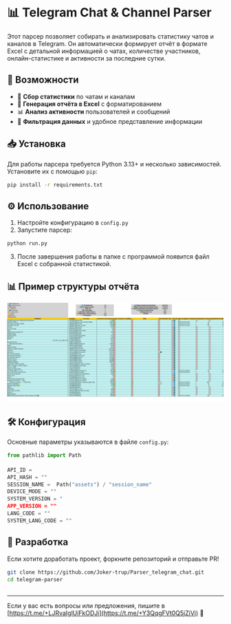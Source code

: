 # 📊 Telegram Chat & Channel Parser

Этот парсер позволяет собирать и анализировать статистику чатов и каналов в Telegram. Он автоматически формирует отчёт в формате Excel с детальной информацией о чатах, количестве участников, онлайн-статистике и активности за последние сутки.

## 🚀 Возможности

- 📌 **Сбор статистики** по чатам и каналам
- 📝 **Генерация отчёта в Excel** с форматированием
- 📊 **Анализ активности** пользователей и сообщений
- 🔎 **Фильтрация данных** и удобное представление информации

## 📥 Установка

Для работы парсера требуется Python 3.13+ и несколько зависимостей. Установите их с помощью `pip`:

```bash
pip install -r requirements.txt
```

## ⚙️ Использование

1. Настройте конфигурацию в `config.py`&#x20;
2. Запустите парсер:

```bash
python run.py
```

3. После завершения работы в папке с программой появится файл Excel с собранной статистикой.

## 📊 Пример структуры отчёта

<img src="https://raw.githubusercontent.com/J0kerTrup/Parser_telegram_chat/refs/heads/main/assets/Example.jpg" alt="pytgcalls logo" />



## 🛠 Конфигурация

Основные параметры указываются в файле `config.py`:

```python
from pathlib import Path

API_ID =   
API_HASH = ""
SESSION_NAME =  Path("assets") / "session_name"
DEVICE_MODE = ""
SYSTEM_VERSION = " 
APP_VERSION = ""
LANG_CODE = ""
SYSTEM_LANG_CODE = ""
```

## 🔧 Разработка

Если хотите доработать проект, форкните репозиторий и отправьте PR!

```bash
git clone https://github.com/Joker-trup/Parser_telegram_chat.git
cd telegram-parser
```

##

---

Если у вас есть вопросы или предложения, пишите в [https://t.me/+LJRvaIglUiFkODJi](https://t.me/+Y3QqgFVt0Q5jZjVi) 🚀 


